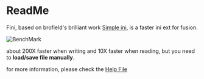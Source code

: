 # ReadMe

Fini, based on brofield's brilliant work [Simple ini](https://github.com/brofield/simpleini ), is a faster ini ext for fusion.

![BenchMark](https://github.com/defisym/OpenFusionExamples/blob/master/Extensions/Fini/ToInstall/Files/Help/Fini/BenchMark.png)

about 200X faster when writing and 10X faster when reading, but you need to **load/save file manually**.

for more information, please check the [Help File](https://github.com/defisym/OpenFusionExamples/blob/master/Extensions/Fini/ToInstall/Files/Help/Fini/Fini.md)
